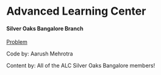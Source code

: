 <!DOCTYPE html>
<html lang="en">
<head>
<title>Design ePortfolio</title>
<meta charset="UTF-8">
<style>
    
body {
    font-family: Cambria, Cochin, Georgia, Times, 'Times New Roman', serif;
    font-size: large;
    margin: 0;
}

h1 {
  font-family: Cambria, Cochin, Georgia, Times, 'Times New Roman', serif;
}

h2 {
  font-family: Cambria, Cochin, Georgia, Times, 'Times New Roman', serif;
}

h4 {
  font-family:Cambria, Cochin, Georgia, Times, 'Times New Roman', serif;
}

.header {
    padding: 5px;
    text-align: center;
    background: #1abc9c;
    color: white;
    font-size: 30px;
}

.content {padding:25px;}

.topnav {
  background-color: #fcda00;
  overflow: hidden;
}

.topnav a {
  float: left;
  color: black;
  text-align: center;
  padding: 13px 20px;
  text-decoration: none;
  font-size: 17px;
  background-color: #fcda00;
}

.topnav a:hover {
  background-color: mediumslateblue;
  color: white;
}

.topnav a.active {
  background-color: #1abc9c;
  color: white;
}

.footer {
  padding: 1px 25px;
  background-color:mediumslateblue;
  color: white;
  text-align: center;
}
    </style>
</head>

<body>

<div class="header">
    <h1>Advanced Learning Center</h1>
    <h4>Silver Oaks Bangalore Branch</h4>
</div>

<div class="topnav">
    <a class="active" href="index.html">Problem</a>
</div>

<div class="content">
  
  </div>
  
  <div class="footer">
    <footer>
      <p>Code by: Aarush Mehrotra</p>
      <p>Content by: All of the ALC Silver Oaks Bangalore members!</p>
    </footer>
  </div>
  
  </body>
  
  </html>
